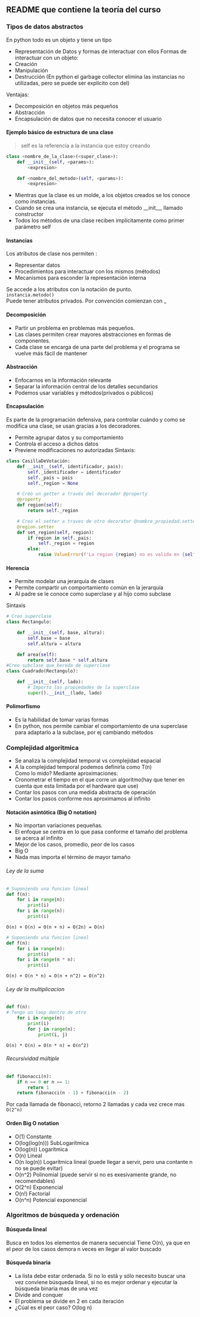 ## README que contiene la teoría del curso

### Tipos de datos abstractos
En python todo es un objeto y tiene un tipo
  * Representación de Datos y formas de interactuar con ellos
Formas de interactuar con un objeto:
  * Creación
  * Manipulación
  * Destrucción (En python el garbage collector elimina las instancias no utilizadas, pero se puede ser explícito con del)

Ventajas:
  * Decomposición en objetos más pequeños
  * Abstracción
  * Encapsulación de datos que no necesita conocer el usuario

#### Ejemplo básico de estructura de una clase

> self es la referencia a la instancia que estoy creando

```python
class <nombre_de_la_clase>(<super_clase>):
    def __init__(self, <params>):
        <expresion>

    def <nombre_del_metodo>(self, <params>):
        <expresion>
```

* Mientras que la clase es un molde, a los objetos creados se los conoce como instancias.
* Cuando se crea una instancia, se ejecuta el método \_\_init__, llamado constructor
* Todos los métodos de una clase reciben implícitamente como primer parámetro self

#### Instancias
Los atributos de clase nos permiten :
  * Representar datos
  * Procedimientos para interactuar con los mismos (métodos)
  * Mecanismos para esconder la representación interna

Se accede a los atributos con la notación de punto.  
`instancia.metodo()`  
Puede tener atributos privados. Por convención comienzan con _

#### Decomposición
* Partir un problema en problemas más pequeños.
* Las clases permiten crear mayores abstracciones en formas de componentes.
* Cada clase se encarga de una parte del problema y el programa se vuelve más fácil de mantener

#### Abstracción
* Enfocarnos en la información relevante
* Separar la información central de los detalles secundarios
* Podemos usar variables y métodos(privados o públicos)

#### Encapsulación
Es parte de la programación defensiva, para controlar cuándo y como se modifica una clase, se usan gracias a los decoradores.
* Permite agrupar datos y su comportamiento
* Controla el acceso a dichos datos
* Previene modificaciones no autorizadas
Sintaxis:
```python
class CasillaDeVotación:
    def __init__(self, identificador, pais):
        self._identificador = identificador
        self._pais = pais
        self._region = None

    # Creo un getter a través del decorador @property
    @property
    def region(self):
        return self._region

    # Creo el setter a traves de otro decorator @nombre_propiedad.setter, puede contener logica como en este caso
    @region.setter
    def set_region(self, region):
        if region in self._pais:
            self._region = region
        else:
            raise ValueError(f'La region {region} no es valida en {self._pais}')

```

#### Herencia
* Permite modelar una jerarquía de clases
* Permite compartir un comportamiento común en la jerarquía
* Al padre se le conoce como superclase y al hijo como subclase

Sintaxis
```python
# Creo superclase
class Rectangulo:

    def __init__(self, base, altura):
        self.base = base
        self.altura = altura

    def area(self):
        return self.base * self.altura
#Creo subclase que hereda de superclase
class Cuadrado(Rectangulo):

    def __init__(self, lado):
        # Importo las propiedades de la superclase
        super().__init__(lado, lado)
```

#### Polimorfismo
* Es la habilidad de tomar varias formas
* En python, nos permite cambiar el comportamiento de una superclase para adaptarlo a la subclase, por ej cambiando métodos

### Complejidad algorítmica
* Se analiza la complejidad temporal vs complejidad espacial
* A la complejidad temporal podemos definirla como T(n)  
Como lo mido? Mediante aproximaciones:
* Cronometrar el tiempo en el que corre un algoritmo(hay que tener en cuenta que esta limitada por el hardware que use)
* Contar los pasos con una medida abstracta de operación
* Contar los pasos conforme nos aproximamos al infinito

#### Notación asintótica (Big O notation)
* No importan variaciones pequeñas.
* El enfoque se centra en lo que pasa conforme el tamaño del problema se acerca al infinito
* Mejor de los casos, promedio, peor de los casos
* Big O
* Nada mas importa el término de mayor tamaño
###### Ley de la suma
```python
# Suponiendo una funcion lineal
def f(n):
    for i in range(n):
        print(i)
    for i in range(n):
        print(i)
```
`O(n) + O(n) = O(n + n) = O(2n) = O(n)`
```python
# Suponiendo una funcion lineal
def f(n):
    for i in range(n):
        print(i)
    for i in range(n * n):
        print(i)
```
`O(n) + O(n * n) = O(n + n^2) = O(n^2)`
###### Ley de la multiplicacion
```python
def f(n):
# Tengo un loop dentro de otro
    for i in range(n):
        print(i)
        for j in range(n):
            print(i, j)
```
`O(n) * O(n) = O(n * n) = O(n^2)`
###### Recursividad múltiple
```python
def fibonacci(n):
    if n == 0 or n == 1:
        return 1
    return fibonacci(n - 1) + fibonacci(n - 2)
```
Por cada llamada de fibonacci, retorno 2 llamadas y cada vez crece mas
`O(2^n)`

#### Orden Big O notation
* O(1) Constante
* O(log(log(n))) SubLogarítmica
* O(log(n)) Logarítmica
* O(n) Lineal
* O(n log(n)) Logarítmica lineal (puede llegar a servir, pero una contante n no se puede evitar)
* O(n^2) Polinomial (puede servir si no es exesivamente grande, no recomendables)
* O(2^n) Exponencial
* O(n!) Factorial
* O(n^n) Potencial exponencial

### Algoritmos de búsqueda y ordenación

#### Búsqueda lineal
Busca en todos los elementos de manera secuencial
Tiene O(n), ya que en el peor de los casos demora n veces en llegar al valor buscado

#### Búsqueda binaria
* La lista debe estar ordenada. Si no lo está y sólo necesito buscar una vez conviene búsqueda lineal, si no es mejor ordenar y ejecutar la búsqueda binaria mas de una vez
* Divide and conquer
* El problema se divide en 2 en cada iteración
* ¿Cúal es el peor caso? O(log n)
